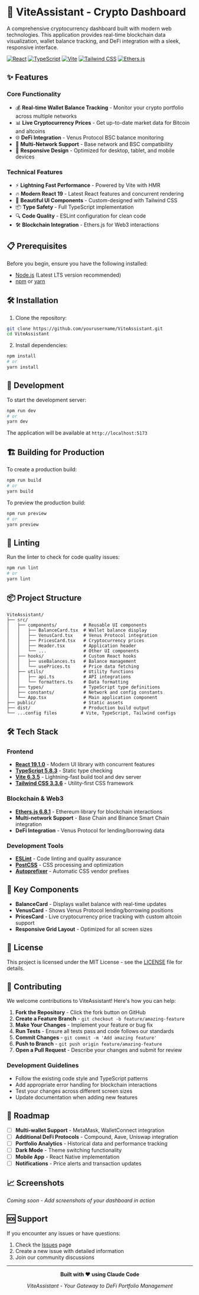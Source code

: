 # 🚀 ViteAssistant - Crypto Dashboard

A comprehensive cryptocurrency dashboard built with modern web technologies. This application provides real-time blockchain data visualization, wallet balance tracking, and DeFi integration with a sleek, responsive interface.

[![React](https://img.shields.io/badge/React-19.1.0-blue.svg)](https://reactjs.org/)
[![TypeScript](https://img.shields.io/badge/TypeScript-5.8.3-blue.svg)](https://www.typescriptlang.org/)
[![Vite](https://img.shields.io/badge/Vite-6.3.5-purple.svg)](https://vitejs.dev/)
[![Tailwind CSS](https://img.shields.io/badge/Tailwind-3.3.6-38B2AC.svg)](https://tailwindcss.com/)
[![Ethers.js](https://img.shields.io/badge/Ethers.js-6.8.1-blue.svg)](https://docs.ethers.org/)

## ✨ Features

### Core Functionality
- 💰 **Real-time Wallet Balance Tracking** - Monitor your crypto portfolio across multiple networks
- 📊 **Live Cryptocurrency Prices** - Get up-to-date market data for Bitcoin and altcoins
- 🌐 **DeFi Integration** - Venus Protocol BSC balance monitoring
- 🎯 **Multi-Network Support** - Base network and BSC compatibility
- 📱 **Responsive Design** - Optimized for desktop, tablet, and mobile devices

### Technical Features
- ⚡️ **Lightning Fast Performance** - Powered by Vite with HMR
- 🔥 **Modern React 19** - Latest React features and concurrent rendering
- 🎨 **Beautiful UI Components** - Custom-designed with Tailwind CSS
- 📦 **Type Safety** - Full TypeScript implementation
- 🔍 **Code Quality** - ESLint configuration for clean code
- 🛠️ **Blockchain Integration** - Ethers.js for Web3 interactions

## 📋 Prerequisites

Before you begin, ensure you have the following installed:

- [Node.js](https://nodejs.org/) (Latest LTS version recommended)
- [npm](https://www.npmjs.com/) or [yarn](https://yarnpkg.com/)

## 🛠️ Installation

1. Clone the repository:

```bash
git clone https://github.com/yourusername/ViteAssistant.git
cd ViteAssistant
```

2. Install dependencies:

```bash
npm install
# or
yarn install
```

## 🚀 Development

To start the development server:

```bash
npm run dev
# or
yarn dev
```

The application will be available at `http://localhost:5173`

## 🏗️ Building for Production

To create a production build:

```bash
npm run build
# or
yarn build
```

To preview the production build:

```bash
npm run preview
# or
yarn preview
```

## 🧪 Linting

Run the linter to check for code quality issues:

```bash
npm run lint
# or
yarn lint
```

## 📦 Project Structure

```
ViteAssistant/
├── src/
│   ├── components/          # Reusable UI components
│   │   ├── BalanceCard.tsx  # Wallet balance display
│   │   ├── VenusCard.tsx    # Venus Protocol integration
│   │   ├── PricesCard.tsx   # Cryptocurrency prices
│   │   ├── Header.tsx       # Application header
│   │   └── ...              # Other UI components
│   ├── hooks/               # Custom React hooks
│   │   ├── useBalances.ts   # Balance management
│   │   └── usePrices.ts     # Price data fetching
│   ├── utils/               # Utility functions
│   │   ├── api.ts           # API integrations
│   │   └── formatters.ts    # Data formatting
│   ├── types/               # TypeScript type definitions
│   ├── constants/           # Network and config constants
│   └── App.tsx              # Main application component
├── public/                  # Static assets
├── dist/                    # Production build output
└── ...config files         # Vite, TypeScript, Tailwind configs
```

## 🛠️ Tech Stack

### Frontend
- **[React 19.1.0](https://reactjs.org/)** - Modern UI library with concurrent features
- **[TypeScript 5.8.3](https://www.typescriptlang.org/)** - Static type checking
- **[Vite 6.3.5](https://vitejs.dev/)** - Lightning-fast build tool and dev server
- **[Tailwind CSS 3.3.6](https://tailwindcss.com/)** - Utility-first CSS framework

### Blockchain & Web3
- **[Ethers.js 6.8.1](https://docs.ethers.org/)** - Ethereum library for blockchain interactions
- **Multi-network Support** - Base Chain and Binance Smart Chain integration
- **DeFi Integration** - Venus Protocol for lending/borrowing data

### Development Tools
- **[ESLint](https://eslint.org/)** - Code linting and quality assurance
- **[PostCSS](https://postcss.org/)** - CSS processing and optimization
- **[Autoprefixer](https://github.com/postcss/autoprefixer)** - Automatic CSS vendor prefixes

## 🌟 Key Components

- **BalanceCard** - Displays wallet balance with real-time updates
- **VenusCard** - Shows Venus Protocol lending/borrowing positions
- **PricesCard** - Live cryptocurrency price tracking with custom altcoin support
- **Responsive Grid Layout** - Optimized for all screen sizes

## 📝 License

This project is licensed under the MIT License - see the [LICENSE](LICENSE) file for details.


## 🤝 Contributing

We welcome contributions to ViteAssistant! Here's how you can help:

1. **Fork the Repository** - Click the fork button on GitHub
2. **Create a Feature Branch** - `git checkout -b feature/amazing-feature`
3. **Make Your Changes** - Implement your feature or bug fix
4. **Run Tests** - Ensure all tests pass and code follows our standards
5. **Commit Changes** - `git commit -m 'Add amazing feature'`
6. **Push to Branch** - `git push origin feature/amazing-feature`
7. **Open a Pull Request** - Describe your changes and submit for review

### Development Guidelines
- Follow the existing code style and TypeScript patterns
- Add appropriate error handling for blockchain interactions
- Test your changes across different screen sizes
- Update documentation when adding new features

## 🎯 Roadmap

- [ ] **Multi-wallet Support** - MetaMask, WalletConnect integration
- [ ] **Additional DeFi Protocols** - Compound, Aave, Uniswap integration
- [ ] **Portfolio Analytics** - Historical data and performance tracking
- [ ] **Dark Mode** - Theme switching functionality
- [ ] **Mobile App** - React Native implementation
- [ ] **Notifications** - Price alerts and transaction updates

## 📈 Screenshots

*Coming soon - Add screenshots of your dashboard in action*

## 🆘 Support

If you encounter any issues or have questions:

1. Check the [Issues](https://github.com/yourusername/ViteAssistant/issues) page
2. Create a new issue with detailed information
3. Join our community discussions

---

<div align="center">

**Built with ❤️ using Claude Code**

*ViteAssistant - Your Gateway to DeFi Portfolio Management*

</div>
